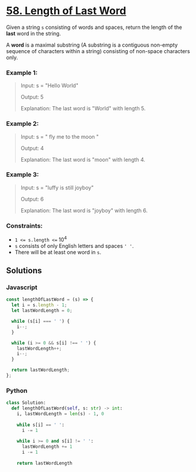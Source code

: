# [58. Length of Last Word](https://leetcode.com/problems/length-of-last-word/description/)

Given a string `s` consisting of words and spaces, return the length of the **last** word in the string.

A **word** is a maximal substring (A substring is a contiguous non-empty sequence of characters within a string) consisting of non-space characters only.

 
### Example 1:
> Input: s = "Hello World"
>
> Output: 5
>
> Explanation: The last word is "World" with length 5.


### Example 2:
> Input: s = "   fly me   to   the moon  "
>
> Output: 4
>
> Explanation: The last word is "moon" with length 4.


### Example 3:
> Input: s = "luffy is still joyboy"
>
> Output: 6
>
> Explanation: The last word is "joyboy" with length 6.
 

### Constraints:
- `1 <= s.length <=` $10^4$
- `s` consists of only English letters and spaces `' '`.
- There will be at least one word in `s`.


## Solutions

### Javascript
```javascript
const lengthOfLastWord = (s) => {
  let i = s.length - 1;
  let lastWordLength = 0;

  while (s[i] === ' ') {
    i--;
  }

  while (i >= 0 && s[i] !== ' ') {
    lastWordLength++;
    i--;
  }

  return lastWordLength;
};
```

### Python
```python
class Solution:
  def lengthOfLastWord(self, s: str) -> int:
    i, lastWordLength = len(s) - 1, 0
    
    while s[i] == ' ':
      i -= 1
      
    while i >= 0 and s[i] != ' ':
      lastWordLength += 1
      i -= 1
      
    return lastWordLength
```